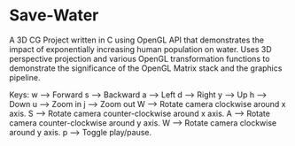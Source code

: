 # Save-Water
A 3D CG Project written in C using OpenGL API that demonstrates the impact of exponentially increasing human population on water.
Uses 3D perspective projection and various OpenGL transformation functions to demonstrate the significance of the OpenGL Matrix stack and the graphics pipeline.

Keys:
w --> Forward
s --> Backward
a --> Left
d --> Right
y --> Up
h --> Down
u --> Zoom in
j --> Zoom out
W --> Rotate camera clockwise around x axis.
S --> Rotate camera counter-clockwise around x axis.
A --> Rotate camera counter-clockwise around y axis.
W --> Rotate camera clockwise around y axis.
p --> Toggle play/pause.
